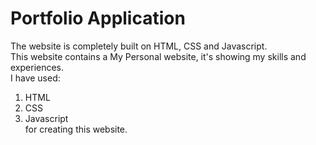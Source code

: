 # Portfolio Application
The website is completely built on HTML, CSS and Javascript. <br>
This website contains a My Personal website, it's showing my skills and experiences.<br>
I have used:
1. HTML
2. CSS
3. Javascript <br>
for creating this website.
